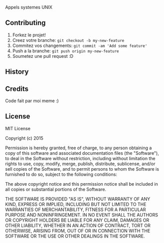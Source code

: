 Appels systemes UNIX
## Contributing
1. Forkez le projet!
2. Creez votre branche: `git checkout -b my-new-feature`
3. Commitez vos changements: `git commit -am 'Add some feature'`
4. Push a la branche: `git push origin my-new-feature`
5. Soumetez une pull request :D
## History
## Credits
Code fait par moi meme :)
## License
MIT License

Copyright (c) 2015 

Permission is hereby granted, free of charge, to any person obtaining a copy
of this software and associated documentation files (the "Software"), to deal
in the Software without restriction, including without limitation the rights
to use, copy, modify, merge, publish, distribute, sublicense, and/or sell
copies of the Software, and to permit persons to whom the Software is
furnished to do so, subject to the following conditions:

The above copyright notice and this permission notice shall be included in all
copies or substantial portions of the Software.

THE SOFTWARE IS PROVIDED "AS IS", WITHOUT WARRANTY OF ANY KIND, EXPRESS OR
IMPLIED, INCLUDING BUT NOT LIMITED TO THE WARRANTIES OF MERCHANTABILITY,
FITNESS FOR A PARTICULAR PURPOSE AND NONINFRINGEMENT. IN NO EVENT SHALL THE
AUTHORS OR COPYRIGHT HOLDERS BE LIABLE FOR ANY CLAIM, DAMAGES OR OTHER
LIABILITY, WHETHER IN AN ACTION OF CONTRACT, TORT OR OTHERWISE, ARISING FROM,
OUT OF OR IN CONNECTION WITH THE SOFTWARE OR THE USE OR OTHER DEALINGS IN THE
SOFTWARE.
